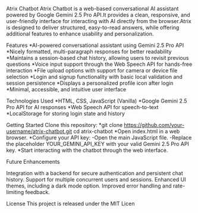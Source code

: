 Atrix Chatbot
Atrix Chatbot is a web-based conversational AI assistant powered by Google Gemini 2.5 Pro API.It provides a clean, responsive, and user-friendly interface for interacting with AI directly from the browser.Atrix is designed to deliver structured, easy-to-read answers, while offering additional features to enhance usability and personalization.

Features
*AI-powered conversational assistant using Gemini 2.5 Pro API
*Nicely formatted, multi-paragraph responses for better readability
*Maintains a session-based chat history, allowing users to revisit previous questions
*Voice input support through the Web Speech API for hands-free interaction
*File upload options with support for camera or device file selection
*Login and signup functionality with basic local validation and session persistence
*Displays a personalized profile icon after login
*Minimal, accessible, and intuitive user interface

Technologies Used
*HTML, CSS, JavaScript (Vanilla)
*Google Gemini 2.5 Pro API for AI responses
*Web Speech API for speech-to-text
*LocalStorage for storing login state and history

Getting Started
Clone this repository:
*git clone https://github.com/your-username/atrix-chatbot.git cd atrix-chatbot
*Open index.html in a web browser.
*Configure your API key:
-Open the main JavaScript file.
-Replace the placeholder YOUR_GEMINI_API_KEY with your valid Gemini 2.5 Pro API key.
*Start interacting with the chatbot through the web interface.

Future Enhancements

Integration with a backend for secure authentication and persistent chat history.
Support for multiple concurrent users and sessions.
Enhanced UI themes, including a dark mode option.
Improved error handling and rate-limiting feedback.

License
This project is released under the MIT Licen
